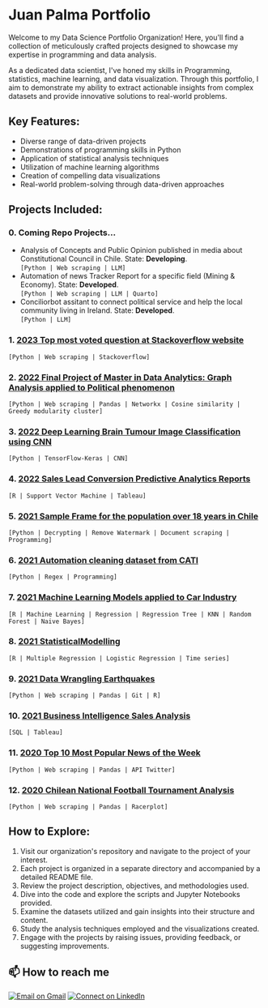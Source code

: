 # Juan Palma Portfolio

Welcome to my Data Science Portfolio Organization! Here, you'll find a collection of meticulously crafted projects designed to showcase my expertise in programming and data analysis.

As a dedicated data scientist, I've honed my skills in Programming, statistics, machine learning, and data visualization. Through this portfolio, I aim to demonstrate my ability to extract actionable insights from complex datasets and provide innovative solutions to real-world problems.

## Key Features:

- Diverse range of data-driven projects
- Demonstrations of programming skills in Python
- Application of statistical analysis techniques
- Utilization of machine learning algorithms
- Creation of compelling data visualizations
- Real-world problem-solving through data-driven approaches

## Projects Included:

### 0. Coming Repo Projects...
- Analysis of Concepts and Public Opinion published in media about Constitutional Council in Chile. State: **Developing**. <br/>
  `[Python | Web scraping | LLM]` 
- Automation of news Tracker Report for a specific field (Mining & Economy). State: **Developed**. <br/>
  `[Python | Web scraping | LLM | Quarto]`
- Conciliorbot assitant to connect political service and help the local community living in Ireland. State: **Developed**.<br/>
  `[Python | LLM]`

### 1. [2023 Top most voted question at Stackoverflow website](https://github.com/jppalmab-Portfolio/Stackoverflow-Python)
`[Python | Web scraping | Stackoverflow]` 

### 2. [2022 Final Project of Master in Data Analytics: Graph Analysis applied to Political phenomenon](https://github.com/jppalmab-Portfolio/2022z_Final-Project-MSc-in-Data-Analytics)
`[Python | Web scraping | Pandas | Networkx | Cosine similarity | Greedy modularity cluster]` 

### 3. [2022 Deep Learning Brain Tumour Image Classification using CNN](https://github.com/jppalmab-Portfolio/2022_Deep-Learning-Brain-Tumour-Image-Classification-using-CNN)
`[Python | TensorFlow-Keras | CNN]`

### 4. [2022 Sales Lead Conversion Predictive Analytics Reports](https://github.com/jppalmab-Portfolio/2022_Sales-Lead-Convertion-Predictive-Analytics-Reports)
`[R | Support Vector Machine | Tableau]`

### 5. [2021 Sample Frame for the population over 18 years in Chile](https://github.com/jppalmab-Portfolio/2021_Sample-Frame-for-the-population-over-18-years-in-Chile)
`[Python | Decrypting | Remove Watermark | Document scraping | Programming]`

### 6. [2021 Automation cleaning dataset from CATI](https://github.com/jppalmab-Portfolio/2021_Automation-cleaning-dataset-from-CATI)
`[Python | Regex | Programming]`

### 7. [2021 Machine Learning Models applied to Car Industry](https://github.com/jppalmab-Portfolio/2021-Machine-Learning-Models-applied-to-Car-Industry)
`[R | Machine Learning | Regression | Regression Tree | KNN | Random Forest | Naive Bayes]`

### 8. [2021 StatisticalModelling](https://github.com/jppalmab-Portfolio/2021_Statistical-Modelling)
`[R | Multiple Regression | Logistic Regression | Time series]`

### 9. [2021 Data Wrangling Earthquakes](https://github.com/jppalmab-Portfolio/2021_Data-Wrangling-Earthquakes)
`[Python | Web scraping | Pandas | Git | R]`

### 10. [2021 Business Intelligence Sales Analysis](https://github.com/jppalmab-Portfolio/2021_Business-Intelligence---Sales-Analysis)
`[SQL | Tableau]`

### 11. [2020 Top 10 Most Popular News of the Week](https://github.com/jppalmab-Portfolio/2020_Top-10-Most-Popular-News-of-the-Week-)
`[Python | Web scraping | Pandas | API Twitter]`

### 12. [2020 Chilean National Football Tournament Analysis](https://github.com/jppalmab-Portfolio/2020_Chilean-National-Football-Tournament-Analysis)
`[Python | Web scraping | Pandas | Racerplot]`

## How to Explore:

1. Visit our organization's repository and navigate to the project of your interest.
1. Each project is organized in a separate directory and accompanied by a detailed README file.
1. Review the project description, objectives, and methodologies used.
1. Dive into the code and explore the scripts and Jupyter Notebooks provided.
1. Examine the datasets utilized and gain insights into their structure and content.
1. Study the analysis techniques employed and the visualizations created.
1. Engage with the projects by raising issues, providing feedback, or suggesting improvements.

## 📫 How to reach me 

[![Email on Gmail](https://img.shields.io/badge/-Gmail-D14836?style=for-the-badge&logo=Gmail&logoColor=white)](mailto:jppalmab@gmail.com)
[![Connect on LinkedIn](https://img.shields.io/badge/--linkedin?label=LinkedIn&logo=LinkedIn&style=social)](https://www.linkedin.com/in/jppalmab/)
